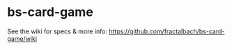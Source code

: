 # bs-card-game

See the wiki for specs & more info: https://github.com/fractalbach/bs-card-game/wiki
